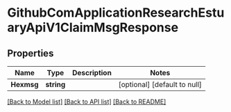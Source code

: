 # GithubComApplicationResearchEstuaryApiV1ClaimMsgResponse

## Properties
Name | Type | Description | Notes
------------ | ------------- | ------------- | -------------
**Hexmsg** | **string** |  | [optional] [default to null]

[[Back to Model list]](../README.md#documentation-for-models) [[Back to API list]](../README.md#documentation-for-api-endpoints) [[Back to README]](../README.md)


